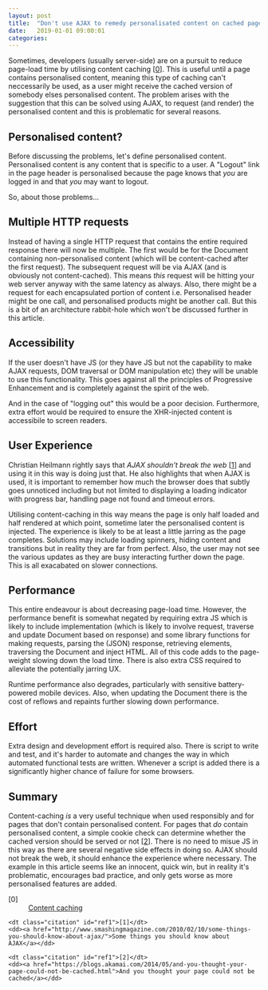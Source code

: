 ```yaml
---
layout: post
title:  "Don't use AJAX to remedy personalisated content on cached pages"
date:   2019-01-01 09:00:01
categories: 
---
```


Sometimes, developers (usually server-side) are on a pursuit to reduce page-load time by utilising content caching [[0](#ref0)]. This is useful until a page contains personalised content, meaning this type of caching can't neccessarily be used, as a user might receive the cached version of somebody elses personalised content. The problem arises with the suggestion that this can be solved using AJAX, to request (and render) the personalised content and this is problematic for several reasons.

## Personalised content?

Before discussing the problems, let's define personalised content. Personalised content is any content that is specific to a user. A "Logout" link in the page header is personalised because the page knows that *you* are logged in and that *you* may want to logout.

So, about those problems...

## Multiple HTTP requests

Instead of having a single HTTP request that contains the entire required response there will now be multiple. The first would be for the Document containing non-personalised content (which will be content-cached after the first request). The subsequent request will be via AJAX (and is obviously not content-cached). This means *this* request will be hitting your web server anyway with the same latency as always. Also, there might be a request for each encapsulated portion of content i.e. Personalised header might be one call, and personalised products might be another call. But this is a bit of an architecture rabbit-hole which won't be discussed further in this article.

## Accessibility

If the user doesn't have JS (or they have JS but not the capability to make AJAX requests, DOM traversal or DOM manipulation etc) they will be unable to use this functionality. This goes against all the principles of Progressive Enhancement and is completely against the spirit of the web.

And in the case of "logging out" this would be a poor decision. Furthermore, extra effort would be required to ensure the XHR-injected content is accessibile to screen readers.

## User Experience

Christian Heilmann rightly says that *AJAX shouldn't break the web* [[1](#ref1)] and using it in this way is doing just that. He also highlights that when AJAX is used, it is important to remember how much the browser does that subtly goes unnoticed including but not limited to displaying a loading indicator with  progress bar, handling page not found and timeout errors.

Utilising content-caching in this way means the page is only half loaded and half rendered at which point, sometime later the personalised content is injected. The experience is likely to be at least a little jarring as the page completes. Solutions may include loading spinners, hiding content and transitions but in reality they are far from perfect. Also, the user may not see the various updates as they are busy interacting further down the page. This is all exacabated on slower connections.

## Performance

This entire endeavour is about decreasing page-load time. However, the performance benefit is somewhat negated by requiring extra JS which is likely to include implementation (which is likely to involve request, traverse and update Document based on response) and some library functions for making requests, parsing the (JSON) response, retrieving elements, traversing the Document and inject HTML. All of this code adds to the page-weight slowing down the load time. There is also extra CSS required to alleviate the potentially jarring UX.

Runtime performance also degrades, particularly with sensitive battery-powered mobile devices. Also, when updating the Document there is the cost of reflows and repaints further slowing down performance. 

## Effort

Extra design and development effort is required also. There is script to write and test, and it's harder to automate and changes the way in which automated functional tests are written. Whenever a script is added there is a significantly higher chance of failure for some browsers.

## Summary

Content-caching *is* a very useful technique when used responsibly and for pages that don't contain personalised content. For pages that *do* contain personalised content, a simple cookie check can determine whether the cached version should be served or not [[2](#ref2)]. There is no need to misue JS in this way as there are several negative side effects in doing so. AJAX should not break the web, it should enhance the experience where necessary. The example in this article seems like an innocent, quick win, but in reality it's problematic, encourages bad practice, and only gets worse as more personalised features are added.

<dl>
	<dt class="citation" id="ref0">[0]</dt>
	<dd><a href="https://developer.akamai.com/stuff/Caching/Content_Caching.html">Content caching</a></dd>

	<dt class="citation" id="ref1">[1]</dt>
	<dd><a href="http://www.smashingmagazine.com/2010/02/10/some-things-you-should-know-about-ajax/">Some things you should know about AJAX</a></dd>

	<dt class="citation" id="ref1">[2]</dt>
	<dd><a href="https://blogs.akamai.com/2014/05/and-you-thought-your-page-could-not-be-cached.html">And you thought your page could not be cached</a></dd>
</dl>

<!--

[0]: http://itamarst.org/writings/dynamiccaching.html

## For JE

* How are we going to measure success
* Progressive enhance and phase 2 it
* scope creeping story, not the aim
* needs to be thought out for entire site strategy not just serp
* affects front end architecture

## Comment from blog covers it off:

> I think this would be a useful technique in only special situations. It does accomplish what you want but will require multiple downloads and will make a portion of your page unaccessible to those who have disabled JS (from what I have heard that is 10% of the intenet population).

> Plus I am dubious of the savings. The reason for the caching to not have a web brower contact the website. It can just retrieve the content from cache. But if it is having to retrieve a portion of the content anyway you still have to make a HTTP request. Might as well make that response a bit bigger and get rid of the multiple requests and more complex code.

> Sounds to me like this is going a little overboard on caching. Some pages are just not designed for caching. If that is the case then implement your application to use the “If-Modified-Since” header. That way the user can make their request but get back a small response in most cases.

> I think this is premature optimization.

## Other ways of getting siginifant perf benefits

* group ajax calls on menu page - thats a LOT of calls.
* keep page light weight
* make search accurate
* smush images
* reduce page weight in assets, css, js

Todo: 

* cache invalidated means it goes to server anyway

-->